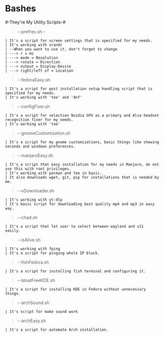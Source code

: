 # Bashes
#-They're My Utility Scripts-#




  >--prefres.sh--
  
  
    | It's a script for screen settings that is specified for my needs.
    | It's working with xrandr
    | --When you want to use it, don't forget to change
    | ---> r = Hz
    | ---> mode = Resolution
    | ---> rotate = Direction
    | ---> output = Display-Device
    | ---> right/left of = Location
    
    
    
  >--fedoraEasy.sh
  
  
    | It's a script for post installation setup handling script that is specified for my needs.
    | It's working with 'tee' and 'dnf'
    
    
    
  >--configFixer.sh
  
  
    | It's a script for selection Nvidia GPU as a primary and Alsa headset recognition fixer for my needs.
    | It's working with 'tee'
    
    
    
  >--gnomeCustomization.sh
  
  
    | It's a script for my gnome customizations, basic things like showing seconds and windows preferences.
    


  >--manjaroEasy.sh
  
    | It's a script that easy installation for my needs in Manjaro, do not use this with root privileges.
    | It's working with pacman and tee in basic.
    | It also downloads wget, git, pip for installations that is needed by me.



  >--vDownloader.sh

    | It's working with yt-dlp
    | It's basic script for downloading best quality mp4 and mp3 in easy way.



  >--chad.sh

    | It's a script that let user to select between wayland and x11 easily.



  >--isAlive.sh

    | It's working with fping
    | It's a script for pinging whole IP block.



  >--fishFedora.sh

    | It's a script for installing fish terminal and configuring it.
    


  >--bloatFreeKDE.sh

    | It's a script for installing KDE in Fedora without unnecessary things.



  >--archSound.sh

    | It's script for make sound work



  >--archEasy.sh

    | It's a script for automate Arch installation.